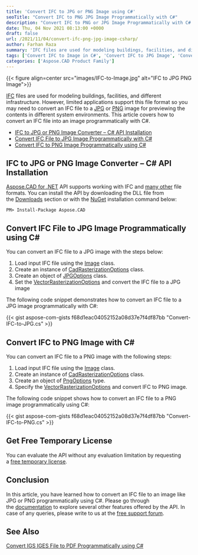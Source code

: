 ```yaml
---
title: 'Convert IFC to JPG or PNG Image using C#'
seoTitle: "Convert IFC to PNG JPG Image Programmatically with C#"
description: "Convert IFC to PNG or JPG Image Programmatically with C#. Export or change an IFC file in .NET framework based application."
date: Thu, 04 Nov 2021 08:13:00 +0000
draft: false
url: /2021/11/04/convert-ifc-png-jpg-image-csharp/
author: Farhan Raza
summary: 'IFC files are used for modeling buildings, facilities, and different infrastructure. However, limited applications support this file format so you may need to convert an IFC file to a JPG or PNG image for previewing the contents in different system environments. This article covers **how to convert an IFC file an image** programmatically with C#.'
tags: ['Convert IFC to Image in C#', 'Convert IFC to JPG Image', 'Convert IFC to JPG in C#', 'Convert IFC to PNG Image', 'IFC to JPG', 'IFC to PNG']
categories: ['Aspose.CAD Product Family']
---
```




{{< figure align=center src="images/IFC-to-Image.jpg" alt="IFC to JPG PNG Image">}}


[IFC][1] files are used for modeling buildings, facilities, and different infrastructure. However, limited applications support this file format so you may need to convert an IFC file to a [JPG][2] or [PNG][3] image for previewing the contents in different system environments. This article covers how to convert an IFC file into an image programmatically with C#.

*   [IFC to JPG or PNG Image Converter – C# API Installation][4]
*   [Convert IFC File to JPG Image Programmatically with C#][5]
*   [Convert IFC to PNG Image Programmatically using C#][6]

## IFC to JPG or PNG Image Converter – C# API Installation

[Aspose.CAD for .NET][7] API supports working with IFC and [many other][8] file formats. You can install the API by downloading the DLL file from the [Downloads][9] section or with the [NuGet][10] installation command below:

```
PM> Install-Package Aspose.CAD
```

## Convert IFC File to JPG Image Programmatically using C#

You can convert an IFC file to a JPG image with the steps below:

1.  Load input IFC file using the [Image][11] class.
2.  Create an instance of [CadRasterizationOptions][12] class.
3.  Create an object of [JPGOptions][13] class.
4.  Set the [VectorRasterizationOptions][14] and convert the IFC file to a JPG image

The following code snippet demonstrates how to convert an IFC file to a JPG image programmatically with C#:

{{< gist aspose-com-gists f68d1eac04052152a08d37e7f4df87bb "Convert-IFC-to-JPG.cs" >}}

## Convert IFC to PNG Image with C#

You can convert an IFC file to a PNG image with the following steps:

1.  Load input IFC file using the [Image][15] class.
2.  Create an instance of [CadRasterizationOptions][16] class.
3.  Create an object of [PngOptions][17] type.
4.  Specify the [VectorRasterizationOptions][18] and convert IFC to PNG image.

The following code snippet shows how to convert an IFC file to a PNG image programmatically using C#:

{{< gist aspose-com-gists f68d1eac04052152a08d37e7f4df87bb "Convert-IFC-to-PNG.cs" >}}

## Get Free Temporary License

You can evaluate the API without any evaluation limitation by requesting a [free temporary license][19].

## Conclusion

In this article, you have learned how to convert an IFC file to an image like JPG or PNG programmatically using C#. Please go through the [documentation][20] to explore several other features offered by the API. In case of any queries, please write to us at the [free support forum][21].

## See Also

[Convert IGS IGES File to PDF Programmatically using C#][22]




[1]: https://docs.fileformat.com/cad/ifc/
[2]: https://docs.fileformat.com/image/jpeg/
[3]: https://docs.fileformat.com/image/png/
[4]: #section1
[5]: #section2
[6]: #section3
[7]: https://products.aspose.com/cad/net/
[8]: https://docs.aspose.com/cad/net/supported-file-formats/
[9]: https://releases.aspose.com/
[10]: https://www.nuget.org/packages/Aspose.CAD/
[11]: https://apireference.aspose.com/cad/net/aspose.cad/image
[12]: https://apireference.aspose.com/cad/net/aspose.cad.imageoptions/cadrasterizationoptions
[13]: https://apireference.aspose.com/cad/net/aspose.cad.imageoptions/jpegoptions
[14]: https://apireference.aspose.com/cad/net/aspose.cad.imageoptions/vectorrasterizationoptions
[15]: https://apireference.aspose.com/cad/net/aspose.cad/image
[16]: https://apireference.aspose.com/cad/net/aspose.cad.imageoptions/cadrasterizationoptions
[17]: https://apireference.aspose.com/cad/net/aspose.cad.imageoptions/pngoptions
[18]: https://apireference.aspose.com/cad/net/aspose.cad.imageoptions/vectorrasterizationoptions
[19]: https://purchase.aspose.com/temporary-license
[20]: https://docs.aspose.com/cad/net/
[21]: https://forum.aspose.com/c/cad
[22]: https://blog.aspose.com/2021/09/08/convert-igs-iges-file-to-pdf-csharp/




